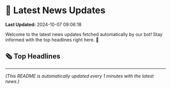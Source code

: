 # 📰 Latest News Updates
**Last Updated:** 2024-10-07 09:06:18

Welcome to the latest news updates fetched automatically by our bot! Stay informed with the top headlines right here. 🚀

## 🗞️ Top Headlines

---
*(This README is automatically updated every 1 minutes with the latest news.)*
